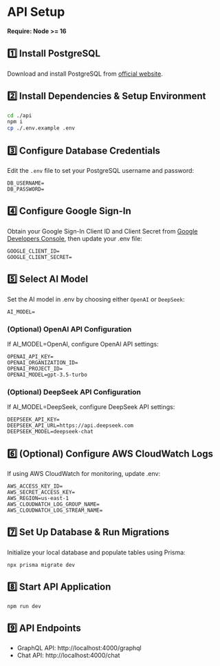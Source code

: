 # API Setup

**Require: Node >= 16**

## 1️⃣ Install PostgreSQL  
Download and install PostgreSQL from [official website](https://www.postgresql.org/download/).  

## 2️⃣ Install Dependencies & Setup Environment  

```sh
cd ./api
npm i
cp ./.env.example .env
```

## 3️⃣ Configure Database Credentials

Edit the `.env` file to set your PostgreSQL username and password:

```
DB_USERNAME=
DB_PASSWORD=
```

## 4️⃣ Configure Google Sign-In

Obtain your Google Sign-In Client ID and Client Secret from [Google Developers Console](https://developers.google.com/identity/sign-in/web/sign-in), then update your .env file:

```
GOOGLE_CLIENT_ID=
GOOGLE_CLIENT_SECRET=
```

## 5️⃣ Select AI Model

Set the AI model in .env by choosing either `OpenAI` or `DeepSeek`:

```
AI_MODEL=
```

### (Optional) OpenAI API Configuration

If AI_MODEL=OpenAI, configure OpenAI API settings:

```
OPENAI_API_KEY=
OPENAI_ORGANIZATION_ID=
OPENAI_PROJECT_ID=
OPENAI_MODEL=gpt-3.5-turbo
```

### (Optional) DeepSeek API Configuration

If AI_MODEL=DeepSeek, configure DeepSeek API settings:

```
DEEPSEEK_API_KEY=
DEEPSEEK_API_URL=https://api.deepseek.com
DEEPSEEK_MODEL=deepseek-chat
```

## 6️⃣ (Optional) Configure AWS CloudWatch Logs

If using AWS CloudWatch for monitoring, update .env:

```
AWS_ACCESS_KEY_ID=
AWS_SECRET_ACCESS_KEY=
AWS_REGION=us-east-1
AWS_CLOUDWATCH_LOG_GROUP_NAME=
AWS_CLOUDWATCH_LOG_STREAM_NAME=
```

## 7️⃣ Set Up Database & Run Migrations

Initialize your local database and populate tables using Prisma:

```
npx prisma migrate dev
```

## 8️⃣ Start API Application

```
npm run dev
```

## 9️⃣ API Endpoints

- GraphQL API: http://localhost:4000/graphql
- Chat API: http://localhost:4000/chat
